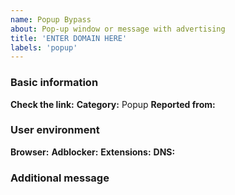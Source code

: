 ```yaml
---
name: Popup Bypass
about: Pop-up window or message with advertising
title: 'ENTER DOMAIN HERE'
labels: 'popup'
---
```


<!-- Please read this https://github.com/bogachenko/fuckfuckadblock/wiki/Support-policy#report before posting your report. -->
### Basic information

**Check the link:** <!-- Next to this phrase, include the link you want to test. -->
**Category:** Popup
**Reported from:** <!-- In which country is your IP address? -->

### User environment

**Browser:** <!-- The name of the browser and its version. -->
**Adblocker:** <!-- The name of the ad blocker, only uBlock Origin or AdGuard and its version. -->
**Extensions:** <!-- The names of all other extensions installed in the browser, except for the adblocker. -->
**DNS:** <!-- The name of the third-party DNS, if it is used. -->

### Additional message

<!-- Write only useful information here, if it is not there, delete this field. -->